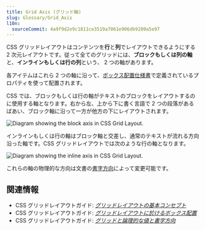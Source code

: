 ```yaml
---
title: Grid Axis (グリッド軸)
slug: Glossary/Grid_Axis
l10n:
  sourceCommit: 4a9f9d2e9c1811ce3519a7061e906db9200a5e97
---
```

CSS グリッドレイアウトはコンテンツを**行**と**列**でレイアウトできるようにする 2 次元レイアウトです。従って全てのグリッドには、**ブロックもしくは列の軸**と、**インラインもしくは行の列**という、 2 つの軸があります。

各アイテムはこれら 2 つの軸に沿って、[ボックス配置仕様書](/ja/docs/Web/CSS/CSS_Grid_Layout/Box_Alignment_in_CSS_Grid_Layout)で定義されているプロパティを使って配置されます。

CSS では、ブロックもしくは行の軸がテキストのブロックをレイアウトするのに使用する軸となります。右から左、上から下に書く言語で 2 つの段落があるばあい、ブロック軸に沿って一方が他方の下にレイアウトされます。

![Diagram showing the block axis in CSS Grid Layout.](7_block_axis.png)

インラインもしくは行の軸はブロック軸と交差し、通常のテキストが流れる方向沿った軸です。CSS グリッドレイアウトでは次のような行の軸となります。

![Diagram showing the inline axis in CSS Grid Layout.](7_inline_axis.png)

これらの軸の物理的な方向は文書の[書字方向](/ja/docs/Web/CSS/CSS_Grid_Layout/CSS_Grid_Logical_Values_and_Writing_Modes)によって変更可能です。

## 関連情報

- CSS グリッドレイアウトガイド: _[グリッドレイアウトの基本コンセプト](/ja/docs/Web/CSS/CSS_Grid_Layout/Basic_Concepts_of_Grid_Layout)_
- CSS グリッドレイアウトガイド: _[グリッドレイアウトに於けるボックス配置](/ja/docs/Web/CSS/CSS_Grid_Layout/Box_Alignment_in_CSS_Grid_Layout)_
- CSS グリッドレイアウトガイド: _[グリッドと論理的な値と書字方向](/ja/docs/Web/CSS/CSS_Grid_Layout/CSS_Grid_Logical_Values_and_Writing_Modes)_
